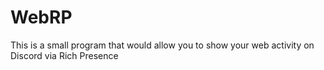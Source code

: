 # WebRP
This is a small program that would allow you to show your web activity on Discord via Rich Presence
